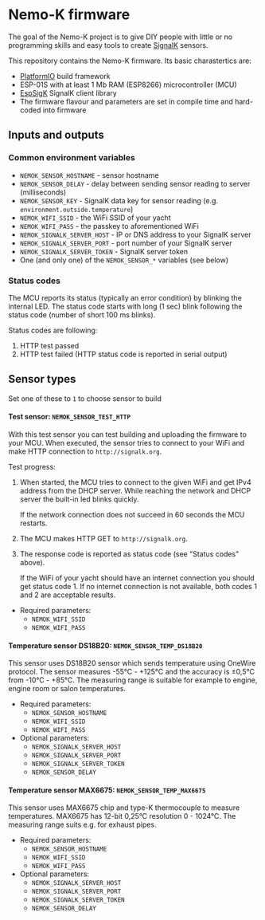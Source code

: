 # Nemo-K firmware

The goal of the Nemo-K project is to give DIY people with little or no
programming skills and easy tools to create [SignalK](http://signalk.org/)
sensors.

This repository contains the Nemo-K firmware. Its basic charastertics are:
 * [PlatformIO](https://platformio.org/) build framework
 * ESP-01S with at least 1 Mb RAM (ESP8266) microcontroller (MCU)
 * [EspSigK](https://github.com/mplattu/EspSigK) SignalK client library
 * The firmware flavour and parameters are set in compile time and hard-coded into firmware

## Inputs and outputs

### Common environment variables

* `NEMOK_SENSOR_HOSTNAME` - sensor hostname
* `NEMOK_SENSOR_DELAY` - delay between sending sensor reading to server (milliseconds)
* `NEMOK_SENSOR_KEY` - SignalK data key for sensor reading (e.g. `environment.outside.temperature`)
* `NEMOK_WIFI_SSID` - the WiFi SSID of your yacht
* `NEMOK_WIFI_PASS` - the passkey to aforementioned WiFi
* `NEMOK_SIGNALK_SERVER_HOST` - IP or DNS address to your SignalK server
* `NEMOK_SIGNALK_SERVER_PORT` - port number of your SignalK server
* `NEMOK_SIGNALK_SERVER_TOKEN` - SignalK server token
* One (and only one) of the `NEMOK_SENSOR_*` variables (see below)

### Status codes

The MCU reports its status (typically an error condition) by blinking
the internal LED. The status code starts with long (1 sec) blink following
the status code (number of short 100 ms blinks).

Status codes are following:
 1. HTTP test passed
 2. HTTP test failed (HTTP status code is reported in serial output)

## Sensor types

Set one of these to `1` to choose sensor to build

#### Test sensor: `NEMOK_SENSOR_TEST_HTTP`

With this test sensor you can test building and uploading the firmware
to your MCU. When executed, the sensor tries to connect to your WiFi and 
make HTTP connection to `http://signalk.org`.

Test progress:
 1. When started, the MCU tries to connect to the given WiFi and
    get IPv4 address from the DHCP server. While reaching the network
    and DHCP server the built-in led blinks quickly.

    If the network connection does not succeed in 60 seconds the
    MCU restarts.
 2. The MCU makes HTTP GET to `http://signalk.org`.
 3. The response code is reported as status code (see "Status codes"
    above).
    
    If the WiFi of your yacht should have an internet connection
    you should get status code 1. If no internet connection is not
    available, both codes 1 and 2 are acceptable results.

* Required parameters:
   * `NEMOK_WIFI_SSID`
   * `NEMOK_WIFI_PASS`

#### Temperature sensor DS18B20: `NEMOK_SENSOR_TEMP_DS18B20`

This sensor uses DS18B20 sensor which sends temperature using
OneWire protocol. The sensor measures -55°C - +125°C and the
accuracy is ±0,5°C from -10°C - +85°C. The measuring range is suitable
for example to engine, engine room or salon temperatures.

* Required parameters:
   * `NEMOK_SENSOR_HOSTNAME`
   * `NEMOK_WIFI_SSID`
   * `NEMOK_WIFI_PASS`
* Optional parameters:
   * `NEMOK_SIGNALK_SERVER_HOST`
   * `NEMOK_SIGNALK_SERVER_PORT`
   * `NEMOK_SIGNALK_SERVER_TOKEN`
   * `NEMOK_SENSOR_DELAY`

#### Temperature sensor MAX6675: `NEMOK_SENSOR_TEMP_MAX6675`

This sensor uses MAX6675 chip and type-K thermocouple to measure
temperatures. MAX6675 has 12-bit 0,25°C resolution 0 - 1024°C. The
measuring range suits e.g. for exhaust pipes.

* Required parameters:
   * `NEMOK_SENSOR_HOSTNAME`
   * `NEMOK_WIFI_SSID`
   * `NEMOK_WIFI_PASS`
* Optional parameters:
   * `NEMOK_SIGNALK_SERVER_HOST`
   * `NEMOK_SIGNALK_SERVER_PORT`
   * `NEMOK_SIGNALK_SERVER_TOKEN`
   * `NEMOK_SENSOR_DELAY`
